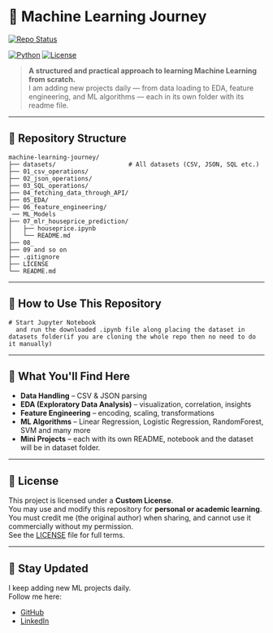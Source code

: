 # 🚀 Machine Learning Journey

[![Repo Status](https://img.shields.io/badge/repo-active-brightgreen)](https://github.com/basit-afridi62/machine-learning-ML-journey)

[![Python](https://img.shields.io/badge/python-3.8%2B-blue)](https://www.python.org/)
[![License](https://img.shields.io/badge/license-Custom-yellow)](LICENSE)


> **A structured and practical approach to learning Machine Learning from scratch.**  
> I am adding new projects daily — from data loading to EDA, feature engineering, and ML algorithms — each in its own folder with its readme file.

---

## 📁 Repository Structure
```
machine-learning-journey/
├── datasets/                    # All datasets (CSV, JSON, SQL etc.)
├── 01_csv_operations/
├── 02_json_operations/
├── 03_SQL_operations/
├── 04_fetching_data_through_API/
├── 05_EDA/
├── 06_feature_engineering/
 ── ML_Models
├── 07_mlr_houseprice_prediction/
│   ├── houseprice.ipynb
│   └── README.md
├── 08_
├── 09 and so on
├── .gitignore
├── LICENSE
└── README.md
```

---

## 🧭 How to Use This Repository
```
# Start Jupyter Notebook
  and run the downloaded .ipynb file along placing the dataset in datasets folder(if you are cloning the whole repo then no need to do it manually)
```

---

## 📌 What You'll Find Here
- **Data Handling** – CSV & JSON parsing  
- **EDA (Exploratory Data Analysis)** – visualization, correlation, insights  
- **Feature Engineering** – encoding, scaling, transformations  
- **ML Algorithms** – Linear Regression, Logistic Regression, RandomForest, SVM and many more  
- **Mini Projects** – each with its own README, notebook and the dataset will be in dataset folder.

---

## 🧾 License
This project is licensed under a **Custom License**.  
You may use and modify this repository for **personal or academic learning**.  
You must credit me (the original author) when sharing, and cannot use it commercially without my permission.  
See the [LICENSE](./LICENSE) file for full terms.

---

## 📢 Stay Updated
I keep adding new ML projects daily.  
Follow me here:  
- [GitHub](https://github.com/basit-afridi62)  
- [LinkedIn](https://www.linkedin.com/in/abdul-basit-ai62/)  


